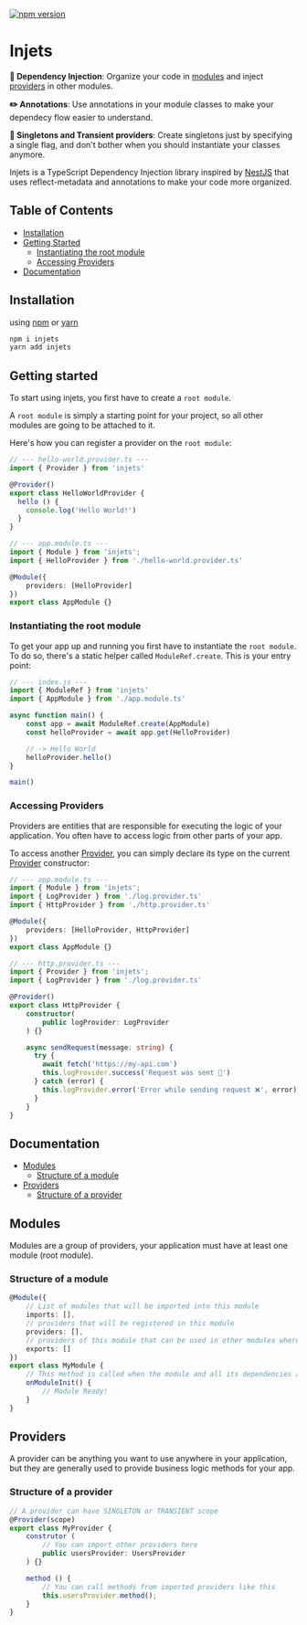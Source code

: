 [![npm version](https://badge.fury.io/js/injets.svg)](https://badge.fury.io/js/injets)

# Injets

**💉 Dependency Injection**: Organize your code in [modules](#modules) and inject [providers](#providers) in other modules.

**✏️ Annotations**:  Use annotations in your module classes to make your dependecy flow easier to understand.

**🏢 Singletons and Transient providers**: Create singletons just by specifying a single flag, and don't bother when you should instantiate your classes anymore.

Injets is a TypeScript Dependency Injection library inspired by [NestJS](https://nestjs.com/)
that uses reflect-metadata and annotations
to make your code more organized.

## Table of Contents

- [Installation](#installation)
- [Getting Started](#getting-started)
  - [Instantiating the root module](#instantiating-the-root-module)
  - [Accessing Providers](#accessing-providers)
- [Documentation](#documentation)

## Installation

using [npm](https://www.npmjs.com/) or [yarn](https://yarnpkg.com/)

```bash
npm i injets
yarn add injets
```

## Getting started

To start using injets, you first have to create a `root module`.

A `root module` is simply a starting point for your project, so all
other modules are going to be attached to it.

Here's how you can register a provider on the `root module`:

```typescript
// --- hello-world.provider.ts ---
import { Provider } from 'injets'

@Provider()
export class HelloWorldProvider {
  hello () {
    console.log('Hello World!')
  }
}

// --- app.module.ts ---
import { Module } from 'injets';
import { HelloProvider } from './hello-world.provider.ts'

@Module({
    providers: [HelloProvider]
})
export class AppModule {}
```

### Instantiating the root module

To get your app up and running you first have to instantiate the `root module`.
To do so, there's a static helper called `ModuleRef.create`.
This is your entry point:

```typescript
// --- index.js ---
import { ModuleRef } from 'injets'
import { AppModule } from './app.module.ts'

async function main() {
    const app = await ModuleRef.create(AppModule)
    const helloProvider = await app.get(HelloProvider)

    // -> Hello World
    helloProvider.hello()
}

main()
```

### Accessing Providers

Providers are entities that are responsible for executing the logic of your application.
You often have to access logic from other parts of your app.

To access another [Provider](#providers), you can simply declare its type
on the current [Provider](#providers) constructor:

```typescript
// --- app.module.ts ---
import { Module } from 'injets';
import { LogProvider } from './log.provider.ts'
import { HttpProvider } from './http.provider.ts'

@Module({
    providers: [HelloProvider, HttpProvider]
})
export class AppModule {}

// --- http.provider.ts ---
import { Provider } from 'injets';
import { LogProvider } from './log.provider.ts'

@Provider()
export class HttpProvider {
    constructor(
        public logProvider: LogProvider
    ) {}

    async sendRequest(message: string) {
      try {
        await fetch('https://my-api.com')
        this.logProvider.success('Request was sent 🚀')
      } catch (error) {
        this.logProvider.error('Error while sending request ❌', error)
      }
    }
}
```

## Documentation

- [Modules](#modules)
  - [Structure of a module](#structure-of-a-module)
- [Providers](#providers)
  - [Structure of a provider](#structure-of-a-provider)

## Modules

Modules are a group of providers, your application must have at least one module (root module).

### Structure of a module

```typescript
@Module({
    // List of modules that will be imported into this module
    imports: [],
    // providers that will be registered in this module
    providers: [],
    // providers of this module that can be used in other modules where this module was imported
    exports: []
})
export class MyModule {
    // This method is called when the module and all its dependencies are initialized
    onModuleInit() {
        // Module Ready!
    }
}
```

## Providers

A provider can be anything you want to use anywhere in your application, but they are generally used to provide business logic methods for your app.

### Structure of a provider

```typescript
// A provider can have SINGLETON or TRANSIENT scope
@Provider(scope)
export class MyProvider {
    construtor (
        // You can import other providers here
        public usersProvider: UsersProvider
    ) {}

    method () {
        // You can call methods from imported providers like this
        this.usersProvider.method();
    }
}
```
